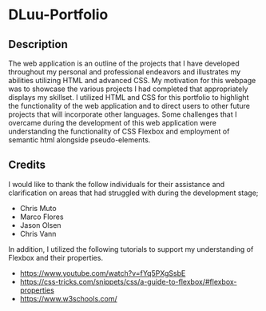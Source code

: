 # DLuu-Portfolio

## Description
The web application is an outline of the projects that I have developed throughout my personal and professional endeavors and illustrates my abilities utilizing HTML and advanced CSS. My motivation for this webpage was to showcase the various projects I had completed that appropriately displays my skillset. I utilized HTML and CSS for this portfolio to highlight the functionality of the web application and to direct users to other future projects that will incorporate other languages. Some challenges that I overcame during the development of this web application were understanding the functionality of CSS Flexbox and employment of semantic html alongside pseudo-elements. 



## Credits
I would like to thank the follow individuals for their assistance and clarification on areas that had struggled with during the development stage;

- Chris Muto
- Marco Flores
- Jason Olsen
- Chris Vann

In addition, I utilized the following tutorials to support my understanding of Flexbox and their properties.

- https://www.youtube.com/watch?v=fYq5PXgSsbE
- https://css-tricks.com/snippets/css/a-guide-to-flexbox/#flexbox-properties
- https://www.w3schools.com/
